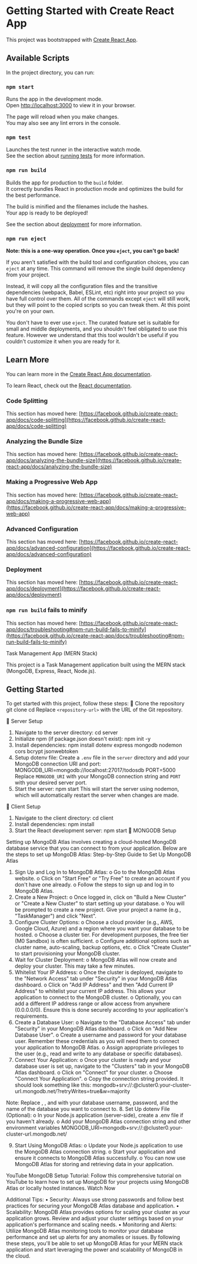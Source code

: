 # Getting Started with Create React App

This project was bootstrapped with [Create React App](https://github.com/facebook/create-react-app).

## Available Scripts

In the project directory, you can run:

### `npm start`

Runs the app in the development mode.\
Open [http://localhost:3000](http://localhost:3000) to view it in your browser.

The page will reload when you make changes.\
You may also see any lint errors in the console.

### `npm test`

Launches the test runner in the interactive watch mode.\
See the section about [running tests](https://facebook.github.io/create-react-app/docs/running-tests) for more information.

### `npm run build`

Builds the app for production to the `build` folder.\
It correctly bundles React in production mode and optimizes the build for the best performance.

The build is minified and the filenames include the hashes.\
Your app is ready to be deployed!

See the section about [deployment](https://facebook.github.io/create-react-app/docs/deployment) for more information.

### `npm run eject`

**Note: this is a one-way operation. Once you `eject`, you can't go back!**

If you aren't satisfied with the build tool and configuration choices, you can `eject` at any time. This command will remove the single build dependency from your project.

Instead, it will copy all the configuration files and the transitive dependencies (webpack, Babel, ESLint, etc) right into your project so you have full control over them. All of the commands except `eject` will still work, but they will point to the copied scripts so you can tweak them. At this point you're on your own.

You don't have to ever use `eject`. The curated feature set is suitable for small and middle deployments, and you shouldn't feel obligated to use this feature. However we understand that this tool wouldn't be useful if you couldn't customize it when you are ready for it.

## Learn More

You can learn more in the [Create React App documentation](https://facebook.github.io/create-react-app/docs/getting-started).

To learn React, check out the [React documentation](https://reactjs.org/).

### Code Splitting

This section has moved here: [https://facebook.github.io/create-react-app/docs/code-splitting](https://facebook.github.io/create-react-app/docs/code-splitting)

### Analyzing the Bundle Size

This section has moved here: [https://facebook.github.io/create-react-app/docs/analyzing-the-bundle-size](https://facebook.github.io/create-react-app/docs/analyzing-the-bundle-size)

### Making a Progressive Web App

This section has moved here: [https://facebook.github.io/create-react-app/docs/making-a-progressive-web-app](https://facebook.github.io/create-react-app/docs/making-a-progressive-web-app)

### Advanced Configuration

This section has moved here: [https://facebook.github.io/create-react-app/docs/advanced-configuration](https://facebook.github.io/create-react-app/docs/advanced-configuration)

### Deployment

This section has moved here: [https://facebook.github.io/create-react-app/docs/deployment](https://facebook.github.io/create-react-app/docs/deployment)

### `npm run build` fails to minify

This section has moved here: [https://facebook.github.io/create-react-app/docs/troubleshooting#npm-run-build-fails-to-minify](https://facebook.github.io/create-react-app/docs/troubleshooting#npm-run-build-fails-to-minify)



Task Management App (MERN Stack)

This project is a Task Management application built using the MERN stack (MongoDB, Express, React, Node.js).

## Getting Started
To get started with this project, follow these steps:
	Clone the repository
git clone <repository-url>
cd <repository-name>
Replace `<repository-url>` with the URL of the Git repository.

	Server Setup
1. Navigate to the server directory:
 cd server
2. Initialize npm (if package.json doesn't exist):
  npm init -y
3. Install dependencies:
   npm install dotenv express mongodb nodemon cors bcrypt jsonwebtoken 
4. Setup dotenv file:
   Create a `.env` file in the `server` directory and add your MongoDB connection URI and port:
   MONGODB_URI=mongodb://localhost:27017/todosdb
   PORT=5000
Replace `MONGODB_URI` with your MongoDB connection string and `PORT` with your desired server port.
5. Start the server:
   npm start
This will start the server using nodemon, which will automatically restart the server when changes are made.

	Client Setup
1. Navigate to the client directory:
  cd client
2. Install dependencies:
   npm install
3. Start the React development server:
  npm start
	MONGODB Setup

Setting up MongoDB Atlas involves creating a cloud-hosted MongoDB database service that you can connect to from your application. Below are the steps to set up MongoDB Atlas:
Step-by-Step Guide to Set Up MongoDB Atlas
1.	Sign Up and Log In to MongoDB Atlas:
o	Go to the MongoDB Atlas website.
o	Click on "Start Free" or "Try Free" to create an account if you don't have one already.
o	Follow the steps to sign up and log in to MongoDB Atlas.
2.	Create a New Project:
o	Once logged in, click on "Build a New Cluster" or "Create a New Cluster" to start setting up your database.
o	You will be prompted to create a new project. Give your project a name (e.g., "TaskManager") and click "Next".
3.	Configure Cluster Options:
o	Choose a cloud provider (e.g., AWS, Google Cloud, Azure) and a region where you want your database to be hosted.
o	Choose a cluster tier. For development purposes, the free tier (M0 Sandbox) is often sufficient.
o	Configure additional options such as cluster name, auto-scaling, backup options, etc.
o	Click "Create Cluster" to start provisioning your MongoDB cluster.
4.	Wait for Cluster Deployment:
o	MongoDB Atlas will now create and deploy your cluster. This may take a few minutes.
5.	Whitelist Your IP Address:
o	Once the cluster is deployed, navigate to the "Network Access" tab under "Security" in your MongoDB Atlas dashboard.
o	Click on "Add IP Address" and then "Add Current IP Address" to whitelist your current IP address. This allows your application to connect to the MongoDB cluster.
o	Optionally, you can add a different IP address range or allow access from anywhere (0.0.0.0/0). Ensure this is done securely according to your application's requirements.
6.	Create a Database User:
o	Navigate to the "Database Access" tab under "Security" in your MongoDB Atlas dashboard.
o	Click on "Add New Database User".
o	Create a username and password for your database user. Remember these credentials as you will need them to connect your application to MongoDB Atlas.
o	Assign appropriate privileges to the user (e.g., read and write to any database or specific databases).
7.	Connect Your Application:
o	Once your cluster is ready and your database user is set up, navigate to the "Clusters" tab in your MongoDB Atlas dashboard.
o	Click on "Connect" for your cluster.
o	Choose "Connect Your Application".
o	Copy the connection string provided. It should look something like this:
mongodb+srv://<username>:<password>@cluster0.your-cluster-url.mongodb.net/<dbname>?retryWrites=true&w=majority


Note: Replace <username>, <password>, and <dbname> with your database username, password, and the name of the database you want to connect to.
8.	Set Up dotenv File (Optional):
o	In your Node.js application (server-side), create a .env file if you haven't already.
o	Add your MongoDB Atlas connection string and other environment variables
MONGODB_URI=mongodb+srv://<username>:<password>@cluster0.your-cluster-url.mongodb.net/<dbname>

9.	Start Using MongoDB Atlas:
o	Update your Node.js application to use the MongoDB Atlas connection string.
o	Start your application and ensure it connects to MongoDB Atlas successfully.
o	You can now use MongoDB Atlas for storing and retrieving data in your application.

YouTube MongoDB Setup Tutorial: Follow this comprehensive tutorial on YouTube to learn how to set up MongoDB for your projects using MongoDB Atlas or locally hosted instances. Watch Now

Additional Tips:
•	Security: Always use strong passwords and follow best practices for securing your MongoDB Atlas database and application.
•	Scalability: MongoDB Atlas provides options for scaling your cluster as your application grows. Review and adjust your cluster settings based on your application's performance and scaling needs.
•	Monitoring and Alerts: Utilize MongoDB Atlas monitoring tools to monitor your database performance and set up alerts for any anomalies or issues.
By following these steps, you'll be able to set up MongoDB Atlas for your MERN stack application and start leveraging the power and scalability of MongoDB in the cloud.




